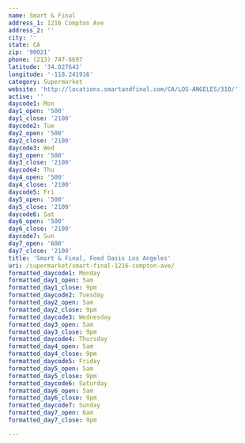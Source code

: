```yaml
---
name: Smart & Final
address_1: 1216 Compton Ave
address_2: ''
city: ''
state: CA
zip: '90021'
phone: (213) 747-6697
latitude: '34.027643'
longitude: '-118.241916'
category: Supermarket
website: 'http://locations.smartandfinal.com/CA/LOS-ANGELES/310/'
active: ''
daycode1: Mon
day1_open: '500'
day1_close: '2100'
daycode2: Tue
day2_open: '500'
day2_close: '2100'
daycode3: Wed
day3_open: '500'
day3_close: '2100'
daycode4: Thu
day4_open: '500'
day4_close: '2100'
daycode5: Fri
day5_open: '500'
day5_close: '2100'
daycode6: Sat
day6_open: '500'
day6_close: '2100'
daycode7: Sun
day7_open: '600'
day7_close: '2100'
title: 'Smart & Final, Food Oasis Los Angeles'
uri: /supermarket/smart-final-1216-compton-ave/
formatted_daycode1: Monday
formatted_day1_open: 5am
formatted_day1_close: 9pm
formatted_daycode2: Tuesday
formatted_day2_open: 5am
formatted_day2_close: 9pm
formatted_daycode3: Wednesday
formatted_day3_open: 5am
formatted_day3_close: 9pm
formatted_daycode4: Thursday
formatted_day4_open: 5am
formatted_day4_close: 9pm
formatted_daycode5: Friday
formatted_day5_open: 5am
formatted_day5_close: 9pm
formatted_daycode6: Saturday
formatted_day6_open: 5am
formatted_day6_close: 9pm
formatted_daycode7: Sunday
formatted_day7_open: 6am
formatted_day7_close: 9pm

---
```

